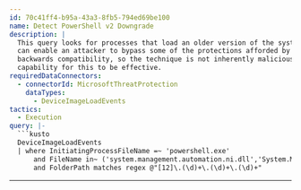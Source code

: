 ```yaml
---
id: 70c41ff4-b95a-43a3-8fb5-794ed69be100
name: Detect PowerShell v2 Downgrade
description: |
  This query looks for processes that load an older version of the system.management.automation libraries. While not inherently malicious, downgrading to PowerShell version 2
  can enable an attacker to bypass some of the protections afforded by modern PowerShell. It is worth noting that some tools and scripts perform this to enable
  backwards compatibility, so the technique is not inherently malicious. You will likely need to filter the processes within your environment that legitimately use this
  capability for this to be effective.
requiredDataConnectors:
  - connectorId: MicrosoftThreatProtection
    dataTypes:
      - DeviceImageLoadEvents
tactics:
  - Execution
query: |-
  ```kusto
  DeviceImageLoadEvents
  | where InitiatingProcessFileName =~ 'powershell.exe'
      and FileName in~ ('system.management.automation.ni.dll','System.Management.Automation.dll')
      and FolderPath matches regex @"[12]\.(\d)+\.(\d)+\.(\d)+"
  ```
---
```


